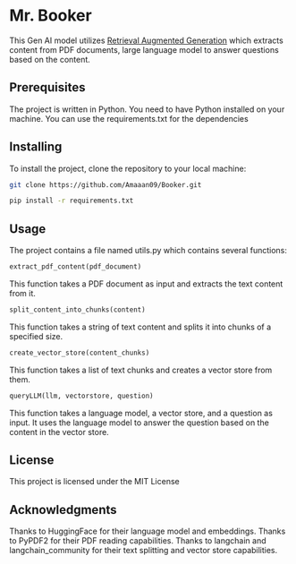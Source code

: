 # Mr. Booker
This Gen AI model utilizes [Retrieval Augmented Generation](https://research.ibm.com/blog/retrieval-augmented-generation-RAG) which extracts content from PDF documents, large language model to answer questions based on the content.

## Prerequisites
The project is written in Python. You need to have Python installed on your machine. You can use the requirements.txt for the dependencies

## Installing
To install the project, clone the repository to your local machine:

```bash
git clone https://github.com/Amaaan09/Booker.git
```

```bash
pip install -r requirements.txt
```


## Usage
The project contains a file named utils.py which contains several functions:

```python
extract_pdf_content(pdf_document)
```
This function takes a PDF document as input and extracts the text content from it.

```python
split_content_into_chunks(content)
```
This function takes a string of text content and splits it into chunks of a specified size.

```python
create_vector_store(content_chunks)
```
This function takes a list of text chunks and creates a vector store from them.

```python
queryLLM(llm, vectorstore, question)
```
This function takes a language model, a vector store, and a question as input. It uses the language model to answer the question based on the content in the vector store.


## License
This project is licensed under the MIT License 

## Acknowledgments
Thanks to HuggingFace for their language model and embeddings.
Thanks to PyPDF2 for their PDF reading capabilities.
Thanks to langchain and langchain_community for their text splitting and vector store capabilities.
